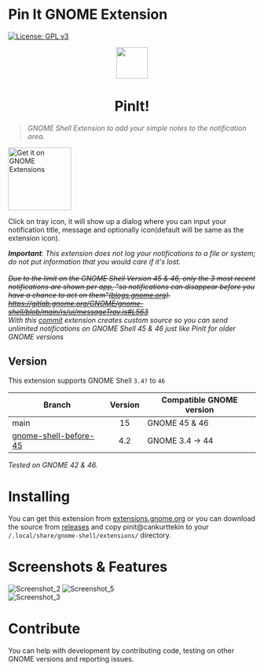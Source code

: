 # Pin It GNOME Extension
 [![License: GPL v3](https://img.shields.io/badge/License-GPLv3-blue.svg)](https://www.gnu.org/licenses/gpl-3.0)
 <br>


 <p align="center">
  <img height="64" width="64"  src="resources/pinit-ext-icon.png">
</p>

<h1 align="center">
  PinIt!
</h1>

> _GNOME Shell Extension to add your simple notes to the notification area._ 

[<img src="/resources/get_it_on_gnome_extensions.png"
     alt="Get it on GNOME Extensions"
     height="128">](https://extensions.gnome.org/extension/7083/pin-it/)

 
Click on tray icon, it will show up a dialog where you can input your notification title, message and optionally icon(default will be same as the extension icon).

_**Important**: This extension does not log your notifications to a file or system; do not put information that you would care if it's lost._
<br><br>
_~~Due to the limit on the GNOME Shell Version 45 & 46, only the 3 most recent notifications are shown per app, "so notifications can disappear before you have a chance to act on them"([blogs.gnome.org](https://blogs.gnome.org/shell-dev/2024/04/23/notifications-46-and-beyond/#A-single-messy-list)). <br> 
https://gitlab.gnome.org/GNOME/gnome-shell/blob/main/js/ui/messageTray.js#L563~~
<br>With this [commit](https://github.com/cankurttekin/PinIt-Gnome-Extension/commit/5c51d91dbca739858022900b40600432e2194c09) extension creates custom source so you can send unlimited notifications on GNOME Shell 45 & 46 just like PinIt for older GNOME versions_ <br>


## Version

This extension supports GNOME Shell `3.4?` to `46`

|Branch                   |Version|Compatible GNOME version|
|-------------------------|:-----:|------------------------|
| main                    |    15 | GNOME 45 & 46          |
| [gnome-shell-before-45](https://github.com/cankurttekin/PinIt-Gnome-Extension/tree/gnome-shell-before-45)   |  4.2  | GNOME 3.4 -> 44        |

_Tested on GNOME 42 & 46._

# Installing
You can get this extension from [extensions.gnome.org](https://extensions.gnome.org/extension/7083/pin-it/) or you can download the source from [releases](https://github.com/cankurttekin/PinIt-Gnome-Extension/releases) and copy pinit@cankurttekin to your `/.local/share/gnome-shell/extensions/` directory.

# Screenshots & Features
![Screenshot_2](/screenshots/dialog.png)
![Screenshot_5](/screenshots/dialogdark.png)
<br>
![Screenshot_3](/screenshots/notifications.png)
<br>


# Contribute
You can help with development by contributing code, testing on other GNOME versions and reporting issues.

